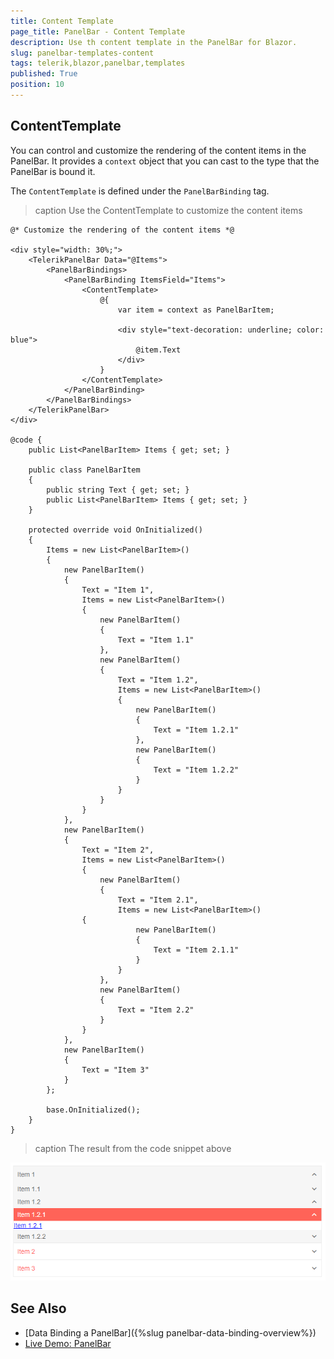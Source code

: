 ```yaml
---
title: Content Template
page_title: PanelBar - Content Template
description: Use th content template in the PanelBar for Blazor.
slug: panelbar-templates-content
tags: telerik,blazor,panelbar,templates
published: True
position: 10
---
```


## ContentTemplate


You can control and customize the rendering of the content items in the PanelBar. It provides a `context` object that you can cast to the type that the PanelBar is bound it.

The `ContentTemplate` is defined under the `PanelBarBinding` tag.

>caption Use the ContentTemplate to customize the content items

````CSHTML
@* Customize the rendering of the content items *@

<div style="width: 30%;">
    <TelerikPanelBar Data="@Items">
        <PanelBarBindings>
            <PanelBarBinding ItemsField="Items">
                <ContentTemplate>
                    @{ 
                        var item = context as PanelBarItem;

                        <div style="text-decoration: underline; color: blue">
                            @item.Text
                        </div>
                    }
                </ContentTemplate>
            </PanelBarBinding>
        </PanelBarBindings>
    </TelerikPanelBar>
</div>

@code {
    public List<PanelBarItem> Items { get; set; }

    public class PanelBarItem
    {
        public string Text { get; set; }
        public List<PanelBarItem> Items { get; set; }
    }

    protected override void OnInitialized()
    {
        Items = new List<PanelBarItem>()
        {
            new PanelBarItem()
            {
                Text = "Item 1",
                Items = new List<PanelBarItem>()
                {
                    new PanelBarItem()
                    {
                        Text = "Item 1.1"
                    },
                    new PanelBarItem()
                    {
                        Text = "Item 1.2",
                        Items = new List<PanelBarItem>()
                        {
                            new PanelBarItem()
                            {
                                Text = "Item 1.2.1"
                            },
                            new PanelBarItem()
                            {
                                Text = "Item 1.2.2"
                            }
                        }
                    }
                }
            },
            new PanelBarItem()
            {
                Text = "Item 2",
                Items = new List<PanelBarItem>()
                {
                    new PanelBarItem()
                    {
                        Text = "Item 2.1",
                        Items = new List<PanelBarItem>()
                {
                            new PanelBarItem()
                            {
                                Text = "Item 2.1.1"
                            }
                        }
                    },
                    new PanelBarItem()
                    {
                        Text = "Item 2.2"
                    }
                }
            },
            new PanelBarItem()
            {
                Text = "Item 3"
            }
        };

        base.OnInitialized();
    }
}
````

>caption The result from the code snippet above

![ContentTemplate example](images/content-template-example.png)

## See Also

  * [Data Binding a PanelBar]({%slug panelbar-data-binding-overview%})
  * [Live Demo: PanelBar](https://demos.telerik.com/blazor-ui/panelbar/index)
